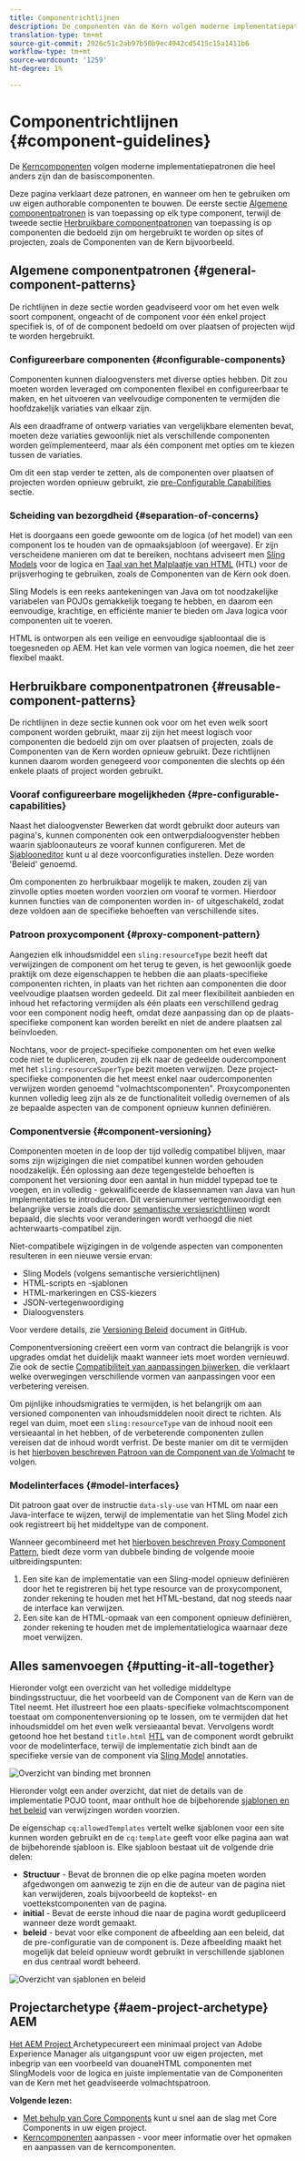```yaml
---
title: Componentrichtlijnen
description: De componenten van de Kern volgen moderne implementatiepatronen die vrij verschillend van de stichtingscomponenten zijn.
translation-type: tm+mt
source-git-commit: 2926c51c2ab97b50b9ec4942cd5415c15a1411b6
workflow-type: tm+mt
source-wordcount: '1259'
ht-degree: 1%

---
```



# Componentrichtlijnen {#component-guidelines}

De [Kerncomponenten](overview.md) volgen moderne implementatiepatronen die heel anders zijn dan de basiscomponenten.

Deze pagina verklaart deze patronen, en wanneer om hen te gebruiken om uw eigen authorable componenten te bouwen. De eerste sectie [Algemene componentpatronen](#general-component-patterns) is van toepassing op elk type component, terwijl de tweede sectie [Herbruikbare componentpatronen](#reusable-component-patterns) van toepassing is op componenten die bedoeld zijn om hergebruikt te worden op sites of projecten, zoals de Componenten van de Kern bijvoorbeeld.

## Algemene componentpatronen {#general-component-patterns}

De richtlijnen in deze sectie worden geadviseerd voor om het even welk soort component, ongeacht of de component voor één enkel project specifiek is, of of de component bedoeld om over plaatsen of projecten wijd te worden hergebruikt.

### Configureerbare componenten {#configurable-components}

Componenten kunnen dialoogvensters met diverse opties hebben. Dit zou moeten worden leveraged om componenten flexibel en configureerbaar te maken, en het uitvoeren van veelvoudige componenten te vermijden die hoofdzakelijk variaties van elkaar zijn.

Als een draadframe of ontwerp variaties van vergelijkbare elementen bevat, moeten deze variaties gewoonlijk niet als verschillende componenten worden geïmplementeerd, maar als één component met opties om te kiezen tussen de variaties.

Om dit een stap verder te zetten, als de componenten over plaatsen of projecten worden opnieuw gebruikt, zie [pre-Configurable Capabilities](#pre-configurable-capabilities) sectie.

### Scheiding van bezorgdheid {#separation-of-concerns}

Het is doorgaans een goede gewoonte om de logica (of het model) van een component los te houden van de opmaaksjabloon (of weergave). Er zijn verscheidene manieren om dat te bereiken, nochtans adviseert men [Sling Models](https://sling.apache.org/documentation/bundles/models.html) voor de logica en [Taal van het Malplaatje van HTML](https://docs.adobe.com/content/help/en/experience-manager-htl/using/overview.html) (HTL) voor de prijsverhoging te gebruiken, zoals de Componenten van de Kern ook doen.

Sling Models is een reeks aantekeningen van Java om tot noodzakelijke variabelen van POJOs gemakkelijk toegang te hebben, en daarom een eenvoudige, krachtige, en efficiënte manier te bieden om Java logica voor componenten uit te voeren.

HTML is ontworpen als een veilige en eenvoudige sjabloontaal die is toegesneden op AEM. Het kan vele vormen van logica noemen, die het zeer flexibel maakt.

## Herbruikbare componentpatronen {#reusable-component-patterns}

De richtlijnen in deze sectie kunnen ook voor om het even welk soort component worden gebruikt, maar zij zijn het meest logisch voor componenten die bedoeld zijn om over plaatsen of projecten, zoals de Componenten van de Kern worden opnieuw gebruikt. Deze richtlijnen kunnen daarom worden genegeerd voor componenten die slechts op één enkele plaats of project worden gebruikt.

### Vooraf configureerbare mogelijkheden {#pre-configurable-capabilities}

Naast het dialoogvenster Bewerken dat wordt gebruikt door auteurs van pagina&#39;s, kunnen componenten ook een ontwerpdialoogvenster hebben waarin sjabloonauteurs ze vooraf kunnen configureren. Met de [Sjablooneditor](https://docs.adobe.com/content/help/en/experience-manager-cloud-service/sites/authoring/features/templates.html) kunt u al deze voorconfiguraties instellen. Deze worden &#39;Beleid&#39; genoemd.

Om componenten zo herbruikbaar mogelijk te maken, zouden zij van zinvolle opties moeten worden voorzien om vooraf te vormen. Hierdoor kunnen functies van de componenten worden in- of uitgeschakeld, zodat deze voldoen aan de specifieke behoeften van verschillende sites.

### Patroon proxycomponent {#proxy-component-pattern}

Aangezien elk inhoudsmiddel een `sling:resourceType` bezit heeft dat verwijzingen de component om het terug te geven, is het gewoonlijk goede praktijk om deze eigenschappen te hebben die aan plaats-specifieke componenten richten, in plaats van het richten aan componenten die door veelvoudige plaatsen worden gedeeld. Dit zal meer flexibiliteit aanbieden en inhoud het refactoring vermijden als één plaats een verschillend gedrag voor een component nodig heeft, omdat deze aanpassing dan op de plaats-specifieke component kan worden bereikt en niet de andere plaatsen zal beïnvloeden.

Nochtans, voor de project-specifieke componenten om het even welke code niet te dupliceren, zouden zij elk naar de gedeelde oudercomponent met het `sling:resourceSuperType` bezit moeten verwijzen. Deze project-specifieke componenten die het meest enkel naar oudercomponenten verwijzen worden genoemd &quot;volmachtscomponenten&quot;. Proxycomponenten kunnen volledig leeg zijn als ze de functionaliteit volledig overnemen of als ze bepaalde aspecten van de component opnieuw kunnen definiëren.

### Componentversie {#component-versioning}

Componenten moeten in de loop der tijd volledig compatibel blijven, maar soms zijn wijzigingen die niet compatibel kunnen worden gehouden noodzakelijk. Één oplossing aan deze tegengestelde behoeften is component het versioning door een aantal in hun middel typepad toe te voegen, en in volledig - gekwalificeerde de klassennamen van Java van hun implementaties te introduceren. Dit versienummer vertegenwoordigt een belangrijke versie zoals die door [semantische versiesrichtlijnen](https://semver.org/) wordt bepaald, die slechts voor veranderingen wordt verhoogd die niet achterwaarts-compatibel zijn.

Niet-compatibele wijzigingen in de volgende aspecten van componenten resulteren in een nieuwe versie ervan:

* Sling Models (volgens semantische versierichtlijnen)
* HTML-scripts en -sjablonen
* HTML-markeringen en CSS-kiezers
* JSON-vertegenwoordiging
* Dialoogvensters

Voor verdere details, zie [Versioning Beleid](https://github.com/adobe/aem-core-wcm-components/wiki/Versioning-Policies) document in GitHub.

Componentversioning creëert een vorm van contract die belangrijk is voor upgrades omdat het duidelijk maakt wanneer iets moet worden vernieuwd. Zie ook de sectie [Compatibiliteit van aanpassingen bijwerken](customizing.md#upgrade-compatibility-of-customizations), die verklaart welke overwegingen verschillende vormen van aanpassingen voor een verbetering vereisen.

Om pijnlijke inhoudsmigraties te vermijden, is het belangrijk om aan versioned componenten van inhoudsmiddelen nooit direct te richten. Als regel van duim, moet een `sling:resourceType` van de inhoud nooit een versieaantal in het hebben, of de verbeterende componenten zullen vereisen dat de inhoud wordt verfrist. De beste manier om dit te vermijden is het [hierboven beschreven Patroon van de Component van de Volmacht](#proxy-component-pattern) te volgen.

### Modelinterfaces {#model-interfaces}

Dit patroon gaat over de instructie `data-sly-use` van HTML om naar een Java-interface te wijzen, terwijl de implementatie van het Sling Model zich ook registreert bij het middeltype van de component.

Wanneer gecombineerd met het [hierboven beschreven Proxy Component Pattern](#proxy-component-pattern), biedt deze vorm van dubbele binding de volgende mooie uitbreidingspunten:

1. Een site kan de implementatie van een Sling-model opnieuw definiëren door het te registreren bij het type resource van de proxycomponent, zonder rekening te houden met het HTML-bestand, dat nog steeds naar de interface kan verwijzen.
1. Een site kan de HTML-opmaak van een component opnieuw definiëren, zonder rekening te houden met de implementatielogica waarnaar deze moet verwijzen.

## Alles samenvoegen {#putting-it-all-together}

Hieronder volgt een overzicht van het volledige middeltype bindingsstructuur, die het voorbeeld van de Component van de Kern van de Titel neemt. Het illustreert hoe een plaats-specifieke volmachtscomponent toestaat om componentenversioning op te lossen, om te vermijden dat het inhoudsmiddel om het even welk versieaantal bevat. Vervolgens wordt getoond hoe het bestand `title.html` [HTL](https://docs.adobe.com/content/help/en/experience-manager-htl/using/overview.html) van de component wordt gebruikt voor de modelinterface, terwijl de implementatie zich bindt aan de specifieke versie van de component via [Sling Model](https://sling.apache.org/documentation/bundles/models.html) annotaties.

![Overzicht van binding met bronnen](/help/assets/chlimage_1-32.png)

Hieronder volgt een ander overzicht, dat niet de details van de implementatie POJO toont, maar onthult hoe de bijbehorende [sjablonen en het beleid](https://docs.adobe.com/content/help/en/experience-manager-cloud-service/implementing/components-templates/templates.html) van verwijzingen worden voorzien.

De eigenschap `cq:allowedTemplates` vertelt welke sjablonen voor een site kunnen worden gebruikt en de `cq:template` geeft voor elke pagina aan wat de bijbehorende sjabloon is. Elke sjabloon bestaat uit de volgende drie delen:

* **Structuur**  - Bevat de bronnen die op elke pagina moeten worden afgedwongen om aanwezig te zijn en die de auteur van de pagina niet kan verwijderen, zoals bijvoorbeeld de koptekst- en voettekstcomponenten van de pagina.
* **initial**  - Bevat de eerste inhoud die naar de pagina wordt gedupliceerd wanneer deze wordt gemaakt.
* **beleid**  - bevat voor elke component de afbeelding aan een beleid, dat de pre-configuratie van de component is. Deze afbeelding maakt het mogelijk dat beleid opnieuw wordt gebruikt in verschillende sjablonen en dus centraal wordt beheerd.

![Overzicht van sjablonen en beleid](/help/assets/screen_shot_2018-12-07at093102.png)

## Projectarchetype {#aem-project-archetype} AEM

[Het AEM Project ](/help/developing/archetype/overview.md) Archetypecureert een minimaal project van Adobe Experience Manager als uitgangspunt voor uw eigen projecten, met inbegrip van een voorbeeld van douaneHTML componenten met SlingModels voor de logica en juiste implementatie van de Componenten van de Kern met het geadviseerde volmachtspatroon.

**Volgende lezen:**

* [Met behulp van Core Components](/help/get-started/using.md)  kunt u snel aan de slag met Core Components in uw eigen project.
* [Kerncomponenten](customizing.md)  aanpassen - voor meer informatie over het opmaken en aanpassen van de kerncomponenten.
